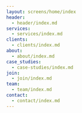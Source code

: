 ```yaml
---
layout: screens/home/index
header:
  - header/index.md
services:
  - services/index.md
clients:
  - clients/index.md
about:
  - about/index.md
case_studies:
  - case-studies/index.md
join:
  - join/index.md
team:
  - team/index.md
contact:
  - contact/index.md
---
```

